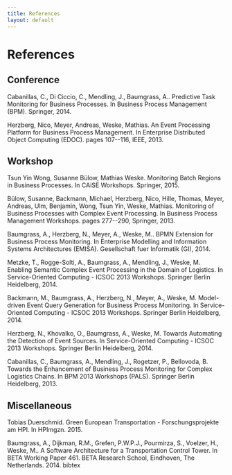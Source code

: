 ```yaml
---
title: References
layout: default
---
```


# References

## Conference
Cabanillas, C., Di Ciccio, C., Mendling, J., Baumgrass, A.. Predictive Task Monitoring for Business Processes. In Business Process Management (BPM). Springer, 2014. 

Herzberg, Nico, Meyer, Andreas, Weske, Mathias. An Event Processing Platform for Business Process Management. In Enterprise Distributed Object Computing (EDOC). pages 107--116, IEEE, 2013.


## Workshop
Tsun Yin Wong, Susanne Bülow, Mathias Weske. Monitoring Batch Regions in Business Processes. In CAiSE Workshops. Springer, 2015. 

Bülow, Susanne, Backmann, Michael, Herzberg, Nico, Hille, Thomas, Meyer, Andreas, Ulm, Benjamin, Wong, Tsun Yin, Weske, Mathias. Monitoring of Business Processes with Complex Event Processing. In Business Process Management Workshops. pages 277--290, Springer, 2013.

Baumgrass, A., Herzberg, N., Meyer, A., Weske, M.. BPMN Extension for Business Process Monitoring. In Enterprise Modelling and Information Systems Architectures (EMISA). Gesellschaft fuer Informatik (GI), 2014. 

Metzke, T., Rogge-Solti, A., Baumgrass, A., Mendling, J., Weske, M. Enabling Semantic Complex Event Processing in the Domain of Logistics. In Service-Oriented Computing - ICSOC 2013 Workshops. Springer Berlin Heidelberg, 2014. 

Backmann, M., Baumgrass, A., Herzberg, N., Meyer, A., Weske, M. Model-driven Event Query Generation for Business Process Monitoring. In Service-Oriented Computing - ICSOC 2013 Workshops. Springer Berlin Heidelberg, 2014. 

Herzberg, N., Khovalko, O., Baumgrass, A., Weske, M. Towards Automating the Detection of Event Sources. In Service-Oriented Computing - ICSOC 2013 Workshops. Springer Berlin Heidelberg, 2014. 

Cabanillas, C., Baumgrass, A., Mendling, J., Rogetzer, P., Bellovoda, B. Towards the Enhancement of Business Process Monitoring for Complex Logistics Chains. In BPM 2013 Workshops (PALS). Springer Berlin Heidelberg, 2013. 


## Miscellaneous
Tobias Duerschmid. Green European Transportation - Forschungsprojekte am HPI. In HPImgzn. 2015.

Baumgrass, A., Dijkman, R.M., Grefen, P.W.P.J., Pourmirza, S., Voelzer, H., Weske, M.. A Software Architecture for a Transportation Control Tower. In BETA Working Paper 461. BETA Research School, Eindhoven, The Netherlands. 2014. bibtex

